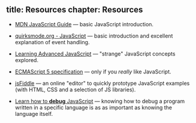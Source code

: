 title: Resources
chapter: Resources
---
- [MDN JavaScript Guide][mdn] &mdash; basic JavaScript introduction.

- [quirksmode.org - JavaScript][quirksmode] &mdash; basic introduction and
  excellent explanation of event handling.

- [Learning Advanced JavaScript][lajs] &mdash; "strange" JavaScript concepts
  explored.

- [ECMAScript 5 specification][ecma] &mdash; only if you *really* like
  JavaScript.

- [jsFiddle][] &mdash; an online "editor" to quickly prototype JavaScript
  examples (with HTML, CSS and a selection of JS libraries).

- [Learn how to **debug** JavaScript][debug] &mdash; knowing how to debug a
  program written in a specific language is as as important as knowing the
  language itself.

[mdn]: https://developer.mozilla.org/en-US/docs/Web/JavaScript/Guide
[quirksmode]: http://quirksmode.org/js/contents.html
[lajs]: http://ejohn.org/apps/learn/
[ecma]: http://www.ecma-international.org/ecma-262/5.1/
[jsfiddle]: http://jsfiddle.net/
[debug]: https://developers.google.com/chrome-developer-tools/docs/javascript-debugging
